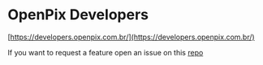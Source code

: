# OpenPix Developers

[https://developers.openpix.com.br/](https://developers.openpix.com.br/)

If you want to request a feature open an issue on this [repo](https://github.com/Open-Pix/developers/issues)
